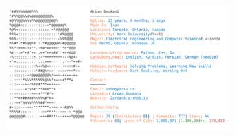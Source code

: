 <picture>
  <source media="(prefers-color-scheme: dark)" srcset="https://raw.githubusercontent.com/msadeqsirjani/msadeqsirjani/refs/heads/master/docs/dark_mode.svg">
  <img alt="Mohammad Sadegh Sirjani's GitHub Profile" src="https://raw.githubusercontent.com/2arian3/2arian3/refs/heads/master/docs/light_mode.svg">
</picture>
